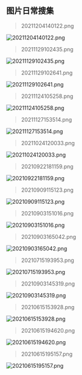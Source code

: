 
  
  ## 图片日常搜集

  > 20211204140122.png

  ![20211204140122.png](./img/20211204140122.png)
  > 20211129102435.png

  ![20211129102435.png](./img/20211129102435.png)
  > 20211129102641.png

  ![20211129102641.png](./img/20211129102641.png)
  > 20211124105258.png

  ![20211124105258.png](./img/20211124105258.png)
  > 20211127153514.png

  ![20211127153514.png](./img/20211127153514.png)
  > 20211024120033.png

  ![20211024120033.png](./img/20211024120033.png)
  > 20210922181159.png

  ![20210922181159.png](./img/20210922181159.png)
  > 20210909115123.png

  ![20210909115123.png](./img/20210909115123.png)
  > 20210903151016.png

  ![20210903151016.png](./img/20210903151016.png)
  > 20210903165042.png

  ![20210903165042.png](./img/20210903165042.png)
  > 20210715193953.png

  ![20210715193953.png](./img/20210715193953.png)
  > 20210903145319.png

  ![20210903145319.png](./img/20210903145319.png)
  > 20210615153928.png

  ![20210615153928.png](./img/20210615153928.png)
  > 20210615194620.png

  ![20210615194620.png](./img/20210615194620.png)
  > 20210615195157.png

  ![20210615195157.png](./img/20210615195157.png)
